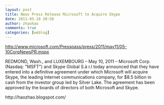 ```yaml
---
layout: post
title: News Press Release Microsoft to Acquire Skype
date: 2011-05-10 20:50
author: zhaohao
comments: true
categories: [weblog]
---
```

http://www.microsoft.com/Presspass/press/2011/may11/05-10CorpNewsPR.mspx

REDMOND, Wash., and LUXEMBOURG – May 10, 2011 – Microsoft Corp. (Nasdaq: "MSFT") and Skype Global S.à r.l today announced that they have entered into a definitive agreement under which Microsoft will acquire Skype, the leading Internet communications company, for $8.5 billion in cash from the investor group led by Silver Lake. The agreement has been approved by the boards of directors of both Microsoft and Skype.

<div>http://haozhao.blogspot.com/</div>
